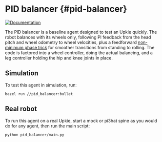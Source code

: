 # PID balancer {#pid-balancer}

[![Documentation](https://img.shields.io/badge/docs-online-brightgreen?logo=read-the-docs&style=flat)](https://upkie.github.io/upkie/namespacepid__balancer.html)

The PID balancer is a baseline agent designed to test an Upkie quickly. The robot balances with its wheels only, following PI feedback from the head pitch and wheel odometry to wheel velocities, plus a feedforward [non-minimum phase trick](https://github.com/upkie/upkie/blob/dff2dfb6b6bc148b45d6a3c4ee9a69d295f6ab5a/pid_balancer/wheel_controller.py#L362-L384) for smoother transitions from standing to rolling. The code is factored into a wheel controller, doing the actual balancing, and a leg controller holding the hip and knee joints in place.

## Simulation

To test this agent in simulation, run:

```console
bazel run //pid_balancer:bullet
```

## Real robot

To run this agent on a real Upkie, start a mock or pi3hat spine as you would do for any agent, then run the main script:

```
python pid_balancer/main.py
```
